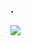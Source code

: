 ### .

<img src="https://github-readme-stats.vercel.app/api?username=Pachone&&show_icons=true&title_color=3399ff&icon_color=3399ff&text_color=fff&bg_color=000000">
